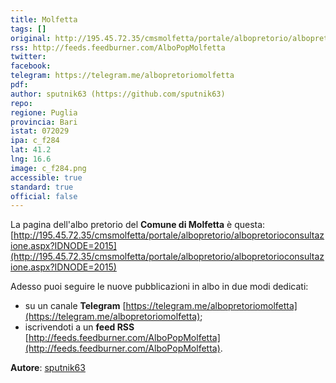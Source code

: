 ```yaml
---
title: Molfetta
tags: []
original: http://195.45.72.35/cmsmolfetta/portale/albopretorio/albopretorioconsultazione.aspx?IDNODE=2015
rss: http://feeds.feedburner.com/AlboPopMolfetta
twitter: 
facebook: 
telegram: https://telegram.me/albopretoriomolfetta
pdf: 
author: sputnik63 (https://github.com/sputnik63)
repo: 
regione: Puglia
provincia: Bari
istat: 072029
ipa: c_f284
lat: 41.2
lng: 16.6
image: c_f284.png
accessible: true
standard: true
official: false
---
```


La pagina dell'albo pretorio del **Comune di Molfetta** è questa: [http://195.45.72.35/cmsmolfetta/portale/albopretorio/albopretorioconsultazione.aspx?IDNODE=2015](http://195.45.72.35/cmsmolfetta/portale/albopretorio/albopretorioconsultazione.aspx?IDNODE=2015)

Adesso puoi seguire le nuove pubblicazioni in albo in due modi dedicati:

* su un canale **Telegram** [https://telegram.me/albopretoriomolfetta](https://telegram.me/albopretoriomolfetta);
* iscrivendoti a un **feed RSS** [http://feeds.feedburner.com/AlboPopMolfetta](http://feeds.feedburner.com/AlboPopMolfetta).

**Autore**: [sputnik63](https://github.com/sputnik63)
